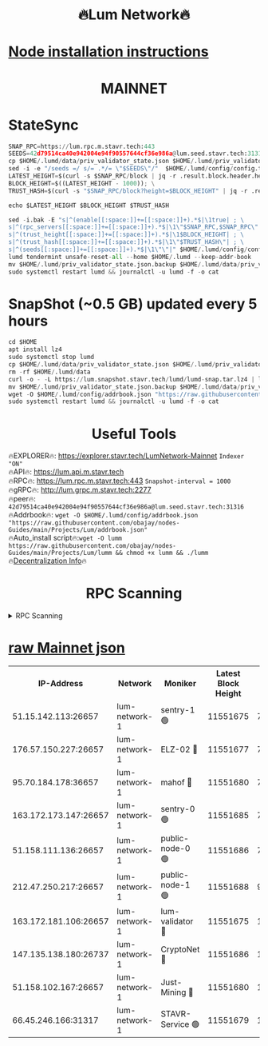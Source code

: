 <h1 align="center"> 🔥Lum Network🔥</h1>

[Node installation instructions](https://github.com/obajay/nodes-Guides/tree/main/Projects/Lum)
=
<h1 align="center"> MAINNET</h1>

# StateSync
```python
SNAP_RPC=https://lum.rpc.m.stavr.tech:443
SEEDS=42d79514ca40e942004e94f90557644cf36e986a@lum.seed.stavr.tech:31316
cp $HOME/.lumd/data/priv_validator_state.json $HOME/.lumd/priv_validator_state.json.backup
sed -i -e "/seeds =/ s/= .*/= \"$SEEDS\"/"  $HOME/.lumd/config/config.toml
LATEST_HEIGHT=$(curl -s $SNAP_RPC/block | jq -r .result.block.header.height); \
BLOCK_HEIGHT=$((LATEST_HEIGHT - 1000)); \
TRUST_HASH=$(curl -s "$SNAP_RPC/block?height=$BLOCK_HEIGHT" | jq -r .result.block_id.hash)

echo $LATEST_HEIGHT $BLOCK_HEIGHT $TRUST_HASH

sed -i.bak -E "s|^(enable[[:space:]]+=[[:space:]]+).*$|\1true| ; \
s|^(rpc_servers[[:space:]]+=[[:space:]]+).*$|\1\"$SNAP_RPC,$SNAP_RPC\"| ; \
s|^(trust_height[[:space:]]+=[[:space:]]+).*$|\1$BLOCK_HEIGHT| ; \
s|^(trust_hash[[:space:]]+=[[:space:]]+).*$|\1\"$TRUST_HASH\"| ; \
s|^(seeds[[:space:]]+=[[:space:]]+).*$|\1\"\"|" $HOME/.lumd/config/config.toml
lumd tendermint unsafe-reset-all --home $HOME/.lumd --keep-addr-book
mv $HOME/.lumd/priv_validator_state.json.backup $HOME/.lumd/data/priv_validator_state.json
sudo systemctl restart lumd && journalctl -u lumd -f -o cat
```
# SnapShot (~0.5 GB) updated every 5 hours
```python
cd $HOME
apt install lz4
sudo systemctl stop lumd
cp $HOME/.lumd/data/priv_validator_state.json $HOME/.lumd/priv_validator_state.json.backup
rm -rf $HOME/.lumd/data
curl -o - -L https://lum.snapshot.stavr.tech/lumd/lumd-snap.tar.lz4 | lz4 -c -d - | tar -x -C $HOME/.lumd --strip-components 2
mv $HOME/.lumd/priv_validator_state.json.backup $HOME/.lumd/data/priv_validator_state.json
wget -O $HOME/.lumd/config/addrbook.json "https://raw.githubusercontent.com/obajay/nodes-Guides/main/Projects/Lum/addrbook.json"
sudo systemctl restart lumd && journalctl -u lumd -f -o cat
```

 <h1 align="center"> Useful Tools</h1>

🔥EXPLORER🔥:     https://explorer.stavr.tech/LumNetwork-Mainnet        `Indexer "ON"` \
🔥API🔥:          https://lum.api.m.stavr.tech \
🔥RPC🔥:          https://lum.rpc.m.stavr.tech:443              `Snapshot-interval = 1000` \
🔥gRPC🔥:         http://lum.grpc.m.stavr.tech:2277 \
🔥peer🔥:         `42d79514ca40e942004e94f90557644cf36e986a@lum.seed.stavr.tech:31316` \
🔥Addrbook🔥:  `wget -O $HOME/.lumd/config/addrbook.json "https://raw.githubusercontent.com/obajay/nodes-Guides/main/Projects/Lum/addrbook.json"` \
🔥Auto_install script🔥:`wget -O lumm https://raw.githubusercontent.com/obajay/nodes-Guides/main/Projects/Lum/lumm && chmod +x lumm && ./lumm` \
🔥[Decentralization Info](https://github.com/obajay/StateSync-snapshots/tree/main/Projects/Lum/Decentralization)🔥

<h1 align="center"> RPC Scanning</h1>

<details>
<summary>RPC Scanning</summary>

<h2 align="center"> We scan nodes in real time every 4 hours. And we provide the final result of RPC endpoints.
We cannot influence the operation of these nodes in any way. </h2>


```python
If Voting Power is higher than 0 --> then the Node is a validator of the network and may be subject to attack and be a potential threat to the chain.
```
```python
We marked such validators with a red symbol
```

</details>

[raw Mainnet json](https://rpc-check.lum.stavr.tech/lum/rpclum_result.json)
=



<table><tr><th>IP-Address</th><th>Network</th><th>Moniker</th><th>Latest Block Height</th><th>Earliest Block Height</th><th>Catching Up</th><th>Tx Index</th><th>Voting Power</th><th>Scan Time</th></tr><tr><td>51.15.142.113:26657</td><td>lum-network-1</td><td>sentry-1 🟢</td><td>11551675</td><td>7798847</td><td>False</td><td>on</td><td>0</td><td>2024-02-12T10:48:00.465374003UTC</td></tr><tr><td>176.57.150.227:26657</td><td>lum-network-1</td><td>ELZ-02 🔴</td><td>11551677</td><td>7798847</td><td>False</td><td>off</td><td>4312528</td><td>2024-02-12T10:48:09.088200969UTC</td></tr><tr><td>95.70.184.178:36657</td><td>lum-network-1</td><td>mahof 🔴</td><td>11551680</td><td>7798847</td><td>False</td><td>on</td><td>2661915</td><td>2024-02-12T10:48:30.399247328UTC</td></tr><tr><td>163.172.173.147:26657</td><td>lum-network-1</td><td>sentry-0 🟢</td><td>11551685</td><td>7798847</td><td>False</td><td>on</td><td>0</td><td>2024-02-12T10:48:58.116036758UTC</td></tr><tr><td>51.158.111.136:26657</td><td>lum-network-1</td><td>public-node-0 🟢</td><td>11551686</td><td>7798847</td><td>False</td><td>on</td><td>0</td><td>2024-02-12T10:49:04.860086666UTC</td></tr><tr><td>212.47.250.217:26657</td><td>lum-network-1</td><td>public-node-1 🟢</td><td>11551688</td><td>9165230</td><td>False</td><td>on</td><td>0</td><td>2024-02-12T10:49:15.537370978UTC</td></tr><tr><td>163.172.181.106:26657</td><td>lum-network-1</td><td>lum-validator 🔴</td><td>11551675</td><td>10900615</td><td>False</td><td>on</td><td>169084767</td><td>2024-02-12T10:47:58.007625059UTC</td></tr><tr><td>147.135.138.180:26737</td><td>lum-network-1</td><td>CryptoNet 🔴</td><td>11551686</td><td>11317501</td><td>False</td><td>off</td><td>188873</td><td>2024-02-12T10:49:04.527961682UTC</td></tr><tr><td>51.158.102.167:26657</td><td>lum-network-1</td><td>Just-Mining 🔴</td><td>11551680</td><td>11547413</td><td>False</td><td>off</td><td>92727719</td><td>2024-02-12T10:48:27.941175282UTC</td></tr><tr><td>66.45.246.166:31317</td><td>lum-network-1</td><td>STAVR-Service 🟢</td><td>11551679</td><td>11550501</td><td>False</td><td>on</td><td>0</td><td>2024-02-12T10:48:37.272228341UTC</td></tr></table>
